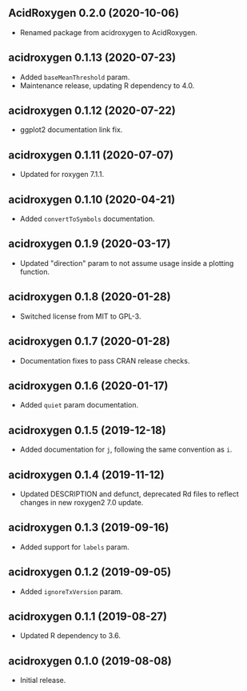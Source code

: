 ## AcidRoxygen 0.2.0 (2020-10-06)

- Renamed package from acidroxygen to AcidRoxygen.

## acidroxygen 0.1.13 (2020-07-23)

- Added `baseMeanThreshold` param.
- Maintenance release, updating R dependency to 4.0.

## acidroxygen 0.1.12 (2020-07-22)

- ggplot2 documentation link fix.

## acidroxygen 0.1.11 (2020-07-07)

- Updated for roxygen 7.1.1.

## acidroxygen 0.1.10 (2020-04-21)

- Added `convertToSymbols` documentation.

## acidroxygen 0.1.9 (2020-03-17)

- Updated "direction" param to not assume usage inside a plotting function.

## acidroxygen 0.1.8 (2020-01-28)

- Switched license from MIT to GPL-3.

## acidroxygen 0.1.7 (2020-01-28)

- Documentation fixes to pass CRAN release checks.

## acidroxygen 0.1.6 (2020-01-17)

- Added `quiet` param documentation.

## acidroxygen 0.1.5 (2019-12-18)

- Added documentation for `j`, following the same convention as `i`.

## acidroxygen 0.1.4 (2019-11-12)

- Updated DESCRIPTION and defunct, deprecated Rd files to reflect changes in
  new roxygen2 7.0 update.

## acidroxygen 0.1.3 (2019-09-16)

- Added support for `labels` param.

## acidroxygen 0.1.2 (2019-09-05)

- Added `ignoreTxVersion` param.

## acidroxygen 0.1.1 (2019-08-27)

- Updated R dependency to 3.6.

## acidroxygen 0.1.0 (2019-08-08)

- Initial release.

